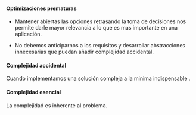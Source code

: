 #### Optimizaciones prematuras

* Mantener abiertas las opciones retrasando la toma de decisiones nos permite darle mayor relevancia a lo que es mas importante en una aplicación. 

* No debemos anticiparnos a los requisitos y desarrollar abstracciones innecesarias que puedan añadir complejidad accidental. 
#### Complejidad accidental
Cuando implementamos una solución compleja a la minima indispensable .
#### Complejidad esencial
La complejidad es inherente al problema.
